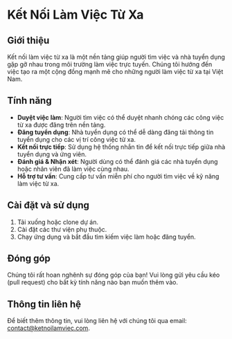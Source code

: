 # Kết Nối Làm Việc Từ Xa

## Giới thiệu
Kết nối làm việc từ xa là một nền tảng giúp người tìm việc và nhà tuyển dụng gặp gỡ nhau trong môi trường làm việc trực tuyến. Chúng tôi hướng đến việc tạo ra một cộng đồng mạnh mẽ cho những người làm việc từ xa tại Việt Nam.

## Tính năng
- **Duyệt việc làm**: Người tìm việc có thể duyệt nhanh chóng các công việc từ xa được đăng trên nền tảng.
- **Đăng tuyển dụng**: Nhà tuyển dụng có thể dễ dàng đăng tải thông tin tuyển dụng cho các vị trí công việc từ xa.
- **Kết nối trực tiếp**: Sử dụng hệ thống nhắn tin để kết nối trực tiếp giữa nhà tuyển dụng và ứng viên.
- **Đánh giá & Nhận xét**: Người dùng có thể đánh giá các nhà tuyển dụng hoặc nhân viên đã làm việc cùng nhau.
- **Hỗ trợ tư vấn**: Cung cấp tư vấn miễn phí cho người tìm việc về kỹ năng làm việc từ xa.

## Cài đặt và sử dụng
1. Tải xuống hoặc clone dự án.
2. Cài đặt các thư viện phụ thuộc.
3. Chạy ứng dụng và bắt đầu tìm kiếm việc làm hoặc đăng tuyển.

## Đóng góp
Chúng tôi rất hoan nghênh sự đóng góp của bạn! Vui lòng gửi yêu cầu kéo (pull request) cho bất kỳ tính năng nào bạn muốn thêm vào.

## Thông tin liên hệ
Để biết thêm thông tin, vui lòng liên hệ với chúng tôi qua email: contact@ketnoilamviec.com.